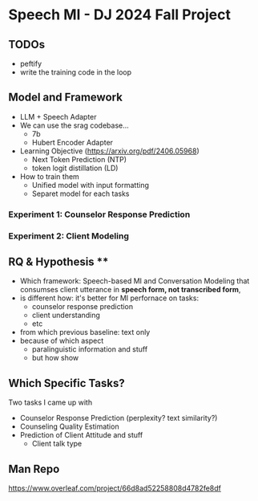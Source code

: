 # Speech MI - DJ 2024 Fall Project

## TODOs
- peftify
- write the training code in the loop
    
## Model and Framework
- LLM + Speech Adapter
- We can use the srag codebase...
    - 7b
    - Hubert Encoder Adapter
- Learning Objective (https://arxiv.org/pdf/2406.05968)
    - Next Token Prediction (NTP)
    - token logit distillation (LD)
- How to train them
    - Unified model with input formatting
    - Separet model for each tasks

### Experiment 1: Counselor Response Prediction

### Experiment 2: Client Modeling



## RQ & Hypothesis **
- Which framework: Speech-based MI and Conversation Modeling that consumses client utterance in **speech form, not transcribed form**,
- is different how: it's better for MI perfornace on tasks:
    - counselor response prediction
    - client understanding
    - etc
- from which previous baseline: text only
- because of which aspect
    - paralinguistic information and stuff
    - but how show


## Which Specific Tasks?

Two tasks I came up with
- Counselor Response Prediction (perplexity? text similarity?)
- Counseling Quality Estimation
- Prediction of Client Attitude and stuff
    - Client talk type


## Man Repo
https://www.overleaf.com/project/66d8ad52258808d4782fe8df